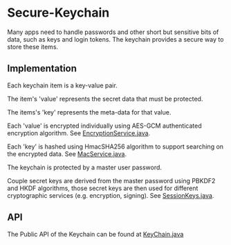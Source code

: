 # Secure-Keychain
Many apps need to handle passwords and other short but sensitive bits of data, such as keys and login tokens. The keychain provides a secure way to store these items.

## Implementation
Each keychain item is a key-value pair. 

The item's 'value' represents the secret data that must be protected.

The items's 'key' represents the meta-data for that value.

Each 'value' is encrypted individually using AES-GCM authenticated encryption algorithm. See [EncryptionService.java](https://github.com/WaheedHafez/Secure-Keychain/blob/master/src/keychain/crypto/EncryptionService.java).

Each 'key' is hashed using HmacSHA256 algorithm to support searching on the encrypted data. See [MacService.java](https://github.com/WaheedHafez/Secure-Keychain/blob/master/src/keychain/crypto/MacService.java).

The keychain is protected by a master user password.

Couple secret keys are derived from the master password using PBKDF2 and HKDF algorithms, those secret keys are then used 
for different cryptographic services (e.g. encryption, signing). See [SessionKeys.java](https://github.com/WaheedHafez/Secure-Keychain/blob/master/src/keychain/crypto/SessionKeys.java).

## API
The Public API of the Keychain can be found at [KeyChain.java](https://github.com/WaheedHafez/Secure-Keychain/blob/master/src/keychain/KeyChain.java)
